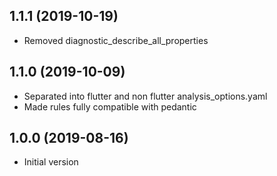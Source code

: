 ## 1.1.1 (2019-10-19)

- Removed diagnostic_describe_all_properties

## 1.1.0 (2019-10-09)

- Separated into flutter and non flutter analysis_options.yaml
- Made rules fully compatible with pedantic

## 1.0.0 (2019-08-16)

- Initial version

